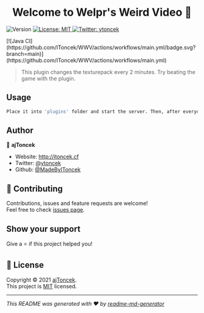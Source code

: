 <h1 align="center">Welcome to Welpr's Weird Video 👋</h1>
<p>
  <img alt="Version" src="https://img.shields.io/badge/version-1.0-blue.svg?cacheSeconds=2592000" />
  <a href="https://github.com/IToncek/WWV/blob/main/LICENSE" target="_blank">
    <img alt="License: MIT" src="https://img.shields.io/badge/License-MIT-yellow.svg" />
  </a>
  <a href="https://twitter.com/ytoncek" target="_blank">
    <img alt="Twitter: ytoncek" src="https://img.shields.io/twitter/follow/ytoncek.svg?style=social" />
  </a>
</p>[![Java CI](https://github.com/IToncek/WWV/actions/workflows/main.yml/badge.svg?branch=main)](https://github.com/IToncek/WWV/actions/workflows/main.yml)

> This plugin changes the texturepack every 2 minutes. Try beating the game with the plugin.

## Usage

```sh
Place it into 'plugins' folder and start the server. Then, after everyone is online, do '/start'
```

## Author

👤 **ajToncek**

* Website: http://itoncek.cf
* Twitter: [@ytoncek](https://twitter.com/ytoncek)
* Github: [@MadeByIToncek](https://github.com/MadeByIToncek)

## 🤝 Contributing

Contributions, issues and feature requests are welcome!<br />Feel free to check [issues page](https://github.com/IToncek/WWV/issues). 

## Show your support

Give a ⭐️ if this project helped you!

## 📝 License

Copyright © 2021 [ajToncek](https://github.com/MadeByIToncek).<br />
This project is [MIT](https://github.com/IToncek/WWV/blob/main/LICENSE) licensed.

***
_This README was generated with ❤️ by [readme-md-generator](https://github.com/kefranabg/readme-md-generator)_
